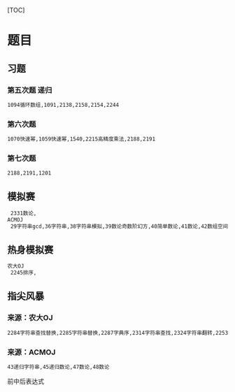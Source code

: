 [TOC]

# 题目



## 习题

### 第五次题 递归

```bash
1094循环数组,1091,2138,2158,2154,2244
```

### 第六次题

```bash
1070快速幂,1059快速幂,1540,2215高精度乘法,2188,2191
```

### 第七次题

```bash
2188,2191,1201
```



## 模拟赛

```bash
 2331数论,
ACMOJ
 29字符串gcd,36字符串,38字符串模拟,39数论奇数阶幻方,40简单数论,41数论,42数组空间优化,44字符串,46数论,
```

## 热身模拟赛

```bash
农大OJ
 2245排序, 
```



## 指尖风暴

### 来源：农大OJ

 ```bash
2284字符串查找替换,2285字符串替换,2287字典序,2314字符串查找,2324字符串翻转,2253结构体排序
 ```

### 来源：ACMOJ

 ```bash
43递归字符串,45递归数论,47数论,48数论
 ```

前中后表达式
